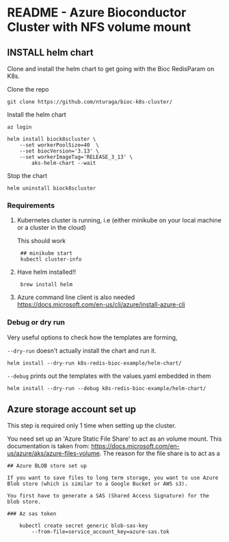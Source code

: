 # README - Azure Bioconductor Cluster with NFS volume mount

## INSTALL helm chart

Clone and install the helm chart to get going with the Bioc RedisParam on K8s.

Clone the repo

    git clone https://github.com/nturaga/bioc-k8s-cluster/

Install the helm chart

	az login

	helm install biock8scluster \
		--set workerPoolSize=40  \
		--set biocVersion='3.13' \
		--set workerImageTag='RELEASE_3_13' \
			aks-helm-chart --wait

Stop the chart

    helm uninstall biock8scluster

### Requirements

1. Kubernetes cluster is running, i.e (either minikube on your local
   machine or a cluster in the cloud)

   This should work

        ## minikube start
        kubectl cluster-info

1. Have helm installed!!

        brew install helm

1. Azure command line client is also needed
   https://docs.microsoft.com/en-us/cli/azure/install-azure-cli

### Debug or dry run

Very useful options to check how the templates are forming,

`--dry-run` doesn't actually install the chart and run it.

    helm install --dry-run k8s-redis-bioc-example/helm-chart/

`--debug` prints out the templates with the values.yaml embedded in them

    helm install --dry-run --debug k8s-redis-bioc-example/helm-chart/

## Azure storage account set up

This step is required only 1 time when setting up the cluster. 

You need set up an 'Azure Static File Share' to act as an volume mount. This documentation is taken from:
https://docs.microsoft.com/en-us/azure/aks/azure-files-volume. The reason for the file share is to act as a 

```
## Azure BLOB store set up

If you want to save files to long term storage, you want to use Azure Blob store (which is similar to a Google Bucket or AWS s3).

You first have to generate a SAS (Shared Access Signature) for the blob store.

### Az sas token

	kubectl create secret generic blob-sas-key
		--from-file=service_account_key=azure-sas.tok
